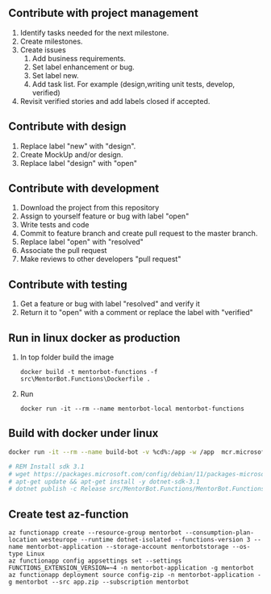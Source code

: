 ## Contribute with project management

1. Identify tasks needed for the next milestone.
2. Create milestones.
3. Create issues
	1. Add business requirements.
	2. Set label enhancement or bug.
    3. Set label new.
    4. Add task list. For example (design,writing unit tests, develop, verified)
4. Revisit verified stories and add labels closed if accepted. 

## Contribute with design

1. Replace label "new" with "design".
2. Create MockUp and/or design.
3. Replace label "design" with "open"

## Contribute with development

1. Download the project from this repository
2. Assign to yourself feature or bug with label "open"
3. Write tests and code
4. Commit to feature branch and create pull request to the master branch.
5. Replace label "open" with "resolved"
6. Associate the pull request
0. Make reviews to other developers "pull request"

## Contribute with testing

1. Get a feature or bug with label "resolved" and verify it
2. Return it to "open" with a comment or replace the label with "verified"

## Run in linux docker as production
1. In top folder build the image
   ```
   docker build -t mentorbot-functions -f src\MentorBot.Functions\Dockerfile .
   ```
2. Run
   ```
   docker run -it --rm --name mentorbot-local mentorbot-functions
   ```

## Build with docker under linux
```bash
docker run -it --rm --name build-bot -v %cd%:/app -w /app  mcr.microsoft.com/dotnet/sdk:6.0

# REM Install sdk 3.1
# wget https://packages.microsoft.com/config/debian/11/packages-microsoft-prod.deb -O packages-microsoft-prod.deb && dpkg -i packages-microsoft-prod.deb && rm packages-microsoft-prod.deb
# apt-get update && apt-get install -y dotnet-sdk-3.1
# dotnet publish -c Release src/MentorBot.Functions/MentorBot.Functions.csproj -o dist/
```

## Create test az-function
```
az functionapp create --resource-group mentorbot --consumption-plan-location westeurope --runtime dotnet-isolated --functions-version 3 --name mentorbot-application --storage-account mentorbotstorage --os-type Linux
az functionapp config appsettings set --settings FUNCTIONS_EXTENSION_VERSION=~4 -n mentorbot-application -g mentorbot
az functionapp deployment source config-zip -n mentorbot-application -g mentorbot --src app.zip --subscription mentorbot
```